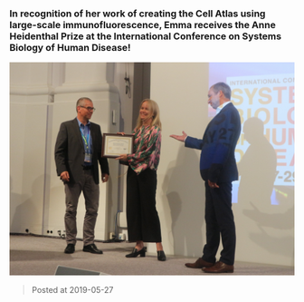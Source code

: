 ### In recognition of her work of creating the Cell Atlas using large-scale immunofluorescence, Emma receives the Anne Heidenthal Prize at the International Conference on Systems Biology of Human Disease!
![image](./images/news_20190527.jpg)

> Posted at 2019-05-27




